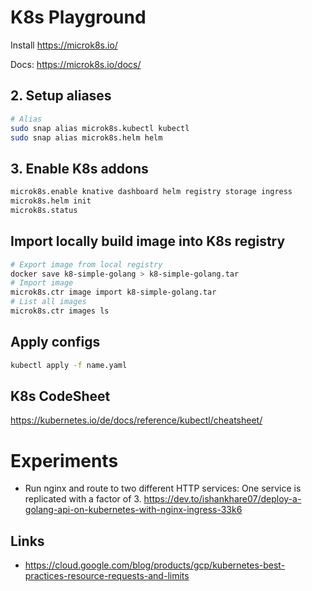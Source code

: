 # K8s Playground

Install https://microk8s.io/

Docs: https://microk8s.io/docs/

## 2. Setup aliases

```bash
# Alias
sudo snap alias microk8s.kubectl kubectl
sudo snap alias microk8s.helm helm
```

## 3. Enable K8s addons

```bash
microk8s.enable knative dashboard helm registry storage ingress
microk8s.helm init
microk8s.status
```

## Import locally build image into K8s registry

```bash
# Export image from local registry
docker save k8-simple-golang > k8-simple-golang.tar
# Import image
microk8s.ctr image import k8-simple-golang.tar
# List all images
microk8s.ctr images ls
```

## Apply configs

```bash
kubectl apply -f name.yaml
```

## K8s CodeSheet

https://kubernetes.io/de/docs/reference/kubectl/cheatsheet/

# Experiments

- Run nginx and route to two different HTTP services: One service is replicated with a factor of 3. https://dev.to/ishankhare07/deploy-a-golang-api-on-kubernetes-with-nginx-ingress-33k6

## Links

- https://cloud.google.com/blog/products/gcp/kubernetes-best-practices-resource-requests-and-limits
